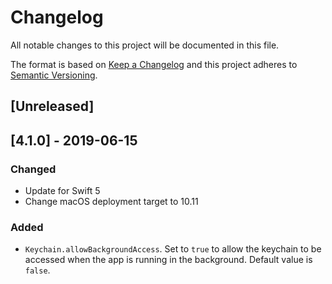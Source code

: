 
# Changelog
All notable changes to this project will be documented in this file.

The format is based on [Keep a Changelog](http://keepachangelog.com/en/1.0.0/)
and this project adheres to [Semantic Versioning](http://semver.org/spec/v2.0.0.html).

## [Unreleased]

## [4.1.0] - 2019-06-15
### Changed
- Update for Swift 5
- Change macOS deployment target to 10.11
### Added
-  `Keychain.allowBackgroundAccess`. Set to `true` to allow the keychain to be accessed when the app is running in the background. Default value is `false`.
